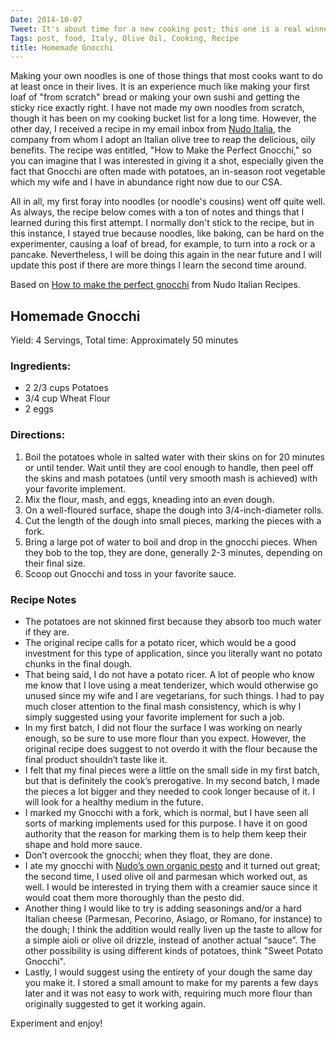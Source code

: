 ```yaml
---
Date: 2014-10-07
Tweet: It's about time for a new cooking post; this one is a real winner!
Tags: post, food, Italy, Olive Oil, Cooking, Recipe
title: Homemade Gnocchi
---
```


Making your own noodles is one of those things that most cooks want to do at least once in their lives. It is an experience much like making your first loaf of "from scratch" bread or making your own sushi and getting the sticky rice exactly right. I have not made my own noodles from scratch, though it has been on my cooking bucket list for a long time. However, the other day, I received a recipe in my email inbox from <a href="http://www.nudoadopt.com/olivetree" title="Nudo Italian Olive Oil">Nudo Italia</a>, the company from whom I adopt an Italian olive tree to reap the delicious, oily benefits. The recipe was entitled, "How to Make the Perfect Gnocchi," so you can imagine that I was interested in giving it a shot, especially given the fact that Gnocchi are often made with potatoes, an in-season root vegetable which my wife and I have in abundance right now due to our CSA.

All in all, my first foray into noodles (or noodle's cousins) went off quite well. As always, the recipe below comes with a ton of notes and things that I learned during this first attempt. I normally don't stick to the recipe, but in this instance, I stayed true because noodles, like baking, can be hard on the experimenter, causing a loaf of bread, for example, to turn into a rock or a pancake. Nevertheless, I will be doing this again in the near future and I will update this post if there are more things I learn the second time around.

Based on <a href="http://dolcevitadiaries.com/2014/09/17/make-perfect-gnocchi/">How to make the perfect gnocchi</a> from Nudo Italian Recipes.

<h2 class="recipe-name">Homemade Gnocchi</h2>

Yield: <span class="recipe-yield">4 Servings</span>, Total time: Approximately <span class="recipe-time">50 minutes</span>

### Ingredients:

<ul class="recipe-ingredients"><li>2 2/3 cups Potatoes</li>
<li>3/4 cup Wheat Flour</li>
<li>2 eggs</li>
</ul>

### Directions:

<ol class="recipe-directions"><li>Boil the potatoes whole in salted water with their skins on for 20 minutes or until tender. Wait until they are cool enough to handle, then peel off the skins and mash potatoes (until very smooth mash is achieved) with your favorite implement.</li>
<li>Mix the flour, mash, and eggs, kneading into an even dough.</li>
<li>On a well-floured surface, shape the dough into 3/4-inch-diameter rolls.</li>
<li>Cut the length of the dough into small pieces, marking the pieces with a fork.</li>
<li>Bring a large pot of water to boil and drop in the gnocchi pieces. When they bob to the top, they are done, generally 2-3 minutes, depending on their final size.</li>
<li>Scoop out Gnocchi and toss in your favorite sauce.</li>
</ol>

### Recipe Notes

<ul class="recipe-notes"><li>The potatoes are not skinned first because they absorb too much water if they are.</li>
<li>The original recipe calls for a potato ricer, which would be a good investment for this type of application, since you literally want no potato chunks in the final dough.</li>
<li>That being said, I do not have a potato ricer. A lot of people who know me know that I love using a meat tenderizer, which would otherwise go unused since my wife and I are vegetarians, for such things. I had to pay much closer attention to the final mash consistency, which is why I simply suggested using your favorite implement for such a job.</li>
<li>In my first batch, I did not flour the surface I was working on nearly enough, so be sure to use more flour than you expect. However, the original recipe does suggest to not overdo it with the flour because the final product shouldn’t taste like it.</li>
<li>I felt that my final pieces were a little on the small side in my first batch, but that is definitely the cook’s prerogative. In my second batch, I made the pieces a lot bigger and they needed to cook longer because of it. I will look for a healthy medium in the future.</li>
<li>I marked my Gnocchi with a fork, which is normal, but I have seen all sorts of marking implements used for this purpose. I have it on good authority that the reason for marking them is to help them keep their shape and hold more sauce.</li>
<li>Don’t overcook the gnocchi; when they float, they are done.</li>
<li>I ate my gnocchi with <a href="http://www.nudoadopt.com/antipasti-condiments/ligurian-pesto-pd-23.php" title="Ligurian Pesto - Nudo Italia">Nudo’s own organic pesto</a> and it turned out great; the second time, I used olive oil and parmesan which worked out, as well. I would be interested in trying them with a creamier sauce since it would coat them more thoroughly than the pesto did.</li>
<li>Another thing I would like to try is adding seasonings and/or a hard Italian cheese (Parmesan, Pecorino, Asiago, or Romano, for instance) to the dough; I think the addition would really liven up the taste to allow for a simple aioli or olive oil drizzle, instead of another actual “sauce”. The other possibility is using different kinds of potatoes, think "Sweet Potato Gnocchi".</li>
<li>Lastly, I would suggest using the entirety of your dough the same day you make it. I stored a small amount to make for my parents a few days later and it was not easy to work with, requiring much more flour than originally suggested to get it working again.</li>
</ul>Experiment and enjoy!